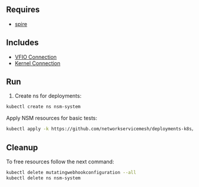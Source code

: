 ## Requires

- [spire](../spire)

## Includes

- [VFIO Connection](../use-cases/Vfio2Noop)
- [Kernel Connection](../use-cases/SriovKernel2Noop)

## Run

1. Create ns for deployments:
```bash
kubectl create ns nsm-system
```

Apply NSM resources for basic tests:
```bash
kubectl apply -k https://github.com/networkservicemesh/deployments-k8s/examples/sriov?ref=a52e61d860312159310c4d88fc266283c46383ed
```

## Cleanup

To free resources follow the next command:
```bash
kubectl delete mutatingwebhookconfiguration --all
kubectl delete ns nsm-system
```
